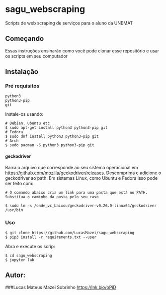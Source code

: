 # sagu_webscraping

Scripts de web scraping de serviços para o aluno da UNEMAT

## Começando

Essas instruções ensinarão como você pode clonar esse repositório e usar os scripts em seu computador

## Instalação

### Pré requisitos

```
python3
python3-pip
git
```

Instale-os usando:

```
# Debian, Ubuntu etc
$ sudo apt-get install python3 python3-pip git
# Fedora
$ sudo dnf install python3 python3-pip git
# Arch
$ sudo pacman -S python3 python3-pip git
```

#### geckodriver

Baixa o arquivo que corresponde ao seu sistema operacional em https://github.com/mozilla/geckodriver/releases. Descomprima e adicione o geckodriver ao path. Em sistemas Linux, como Ubuntu e Fedora isso pode ser feito com:

```
# O comando abaixo cria um link para uma pasta que está no PATH. Substitua o caminho da pasta pelo seu caso

$ sudo ln -s /onde_vc_baixou/geckodriver-v0.26.0-linux64/geckodriver /usr/bin

```

### Uso

```
$ git clone https://github.com/LucasMazei/sagu_webscraping
$ pip3 install -r requirements.txt --user
```

Abra e execute os scrip:

```
$ cd sagu_webscraping
$ jupyter lab
```

## Autor:

###Lucas Mateus Mazei Sobrinho
https://lnk.bio/oPiD
